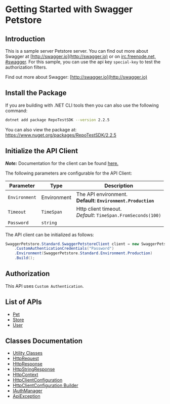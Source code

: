 
# Getting Started with Swagger Petstore

## Introduction

This is a sample server Petstore server.  You can find out more about Swagger at [http://swagger.io](http://swagger.io) or on [irc.freenode.net, #swagger](http://swagger.io/irc/).  For this sample, you can use the api key `special-key` to test the authorization filters.

Find out more about Swagger: [http://swagger.io](http://swagger.io)

## Install the Package

If you are building with .NET CLI tools then you can also use the following command:

```bash
dotnet add package RepoTestSDK --version 2.2.5
```

You can also view the package at:
https://www.nuget.org/packages/RepoTestSDK/2.2.5

## Initialize the API Client

**_Note:_** Documentation for the client can be found [here.](https://www.github.com/sdks-io/csharpSDK/tree/2.2.5/doc/client.md)

The following parameters are configurable for the API Client:

| Parameter | Type | Description |
|  --- | --- | --- |
| `Environment` | Environment | The API environment. <br> **Default: `Environment.Production`** |
| `Timeout` | `TimeSpan` | Http client timeout.<br>*Default*: `TimeSpan.FromSeconds(100)` |
| `Password` | `string` |  |

The API client can be initialized as follows:

```csharp
SwaggerPetstore.Standard.SwaggerPetstoreClient client = new SwaggerPetstore.Standard.SwaggerPetstoreClient.Builder()
    .CustomAuthenticationCredentials("Password")
    .Environment(SwaggerPetstore.Standard.Environment.Production)
    .Build();
```

## Authorization

This API uses `Custom Authentication`.

## List of APIs

* [Pet](https://www.github.com/sdks-io/csharpSDK/tree/2.2.5/doc/controllers/pet.md)
* [Store](https://www.github.com/sdks-io/csharpSDK/tree/2.2.5/doc/controllers/store.md)
* [User](https://www.github.com/sdks-io/csharpSDK/tree/2.2.5/doc/controllers/user.md)

## Classes Documentation

* [Utility Classes](https://www.github.com/sdks-io/csharpSDK/tree/2.2.5/doc/utility-classes.md)
* [HttpRequest](https://www.github.com/sdks-io/csharpSDK/tree/2.2.5/doc/http-request.md)
* [HttpResponse](https://www.github.com/sdks-io/csharpSDK/tree/2.2.5/doc/http-response.md)
* [HttpStringResponse](https://www.github.com/sdks-io/csharpSDK/tree/2.2.5/doc/http-string-response.md)
* [HttpContext](https://www.github.com/sdks-io/csharpSDK/tree/2.2.5/doc/http-context.md)
* [HttpClientConfiguration](https://www.github.com/sdks-io/csharpSDK/tree/2.2.5/doc/http-client-configuration.md)
* [HttpClientConfiguration Builder](https://www.github.com/sdks-io/csharpSDK/tree/2.2.5/doc/http-client-configuration-builder.md)
* [IAuthManager](https://www.github.com/sdks-io/csharpSDK/tree/2.2.5/doc/i-auth-manager.md)
* [ApiException](https://www.github.com/sdks-io/csharpSDK/tree/2.2.5/doc/api-exception.md)

